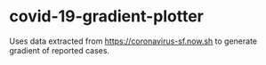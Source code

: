 # covid-19-gradient-plotter
Uses data extracted from https://coronavirus-sf.now.sh to generate gradient of reported cases.
